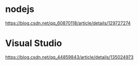 # nodejs
https://blog.csdn.net/qq_60870118/article/details/129727274
# Visual Studio
https://blog.csdn.net/qq_44859843/article/details/135024973